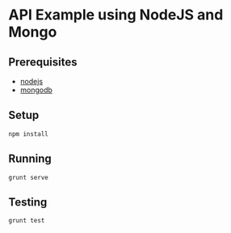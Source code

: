 # API Example using NodeJS and Mongo

## Prerequisites

* [nodejs](https://nodejs.org/)
* [mongodb](https://www.mongodb.org/)

## Setup

    npm install

## Running

    grunt serve

## Testing

    grunt test
